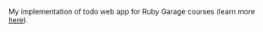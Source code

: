 My implementation of todo web app for Ruby Garage courses (learn more [here](https://rubygarage.com.ua)).
